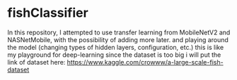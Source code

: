 # fishClassifier
In this repository, I attempted to use transfer learning from MobileNetV2 and NASNetMobile, with the possibility of adding more later.
and playing around the model (changing types of hidden layers, configuration, etc.)
this is like my playground for deep-learning
since the dataset is too big i will put the link of dataset here: https://www.kaggle.com/crowww/a-large-scale-fish-dataset
